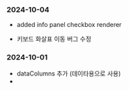 ### 2024-10-04

- added info panel checkbox renderer

- 키보드 화살표 이동 버그 수정

### 2024-10-01

- dataColumns 추가 (데이타용으로 사용)
- 


